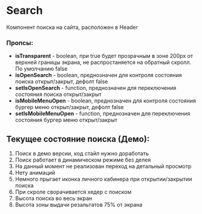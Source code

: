# Search

Компонент поиска на сайта, расположен в Header

### Пропсы:

- **isTransparent** - boolean, при true будет прозрачным в зоне 200px от верхней границы экрана, не распростаняется на обратный скролл. По умолчанию false
- **isOpenSearch** - boolean, преднозначен для контроля состояния поиска открыт/закрыт, дефолт false
- **setIsOpenSearch** - function, преднозначен для переключения состояния поиска открыт/закрыт
- **isMobileMenuOpen** - boolean, преднозначен для контроля состояния бургер меню открыт/закрыт, дефолт false
- **setIsMobileMenuOpen** - function, преднозначен для переключения состояния бургер меню открыт/закрыт

## Текущее состояние поиска (Демо):

1. Поиск в демо версии, код стайл нужно доработать
2. Поиск работает в динамическом режиме без делея
3. На данный момент не реализован переход на детальный просмотр
4. Нету анимаций
5. Немного прыгает иконка личного кабинера при открытии/закрытии поиска
6. При скроле сворачивается хедер с поиском 
7. Высота поиска во весь экран
8. Высота зоны выдачи резальтатов 75% от экрана
